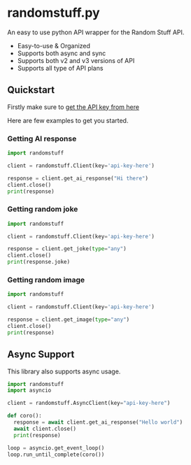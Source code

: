 # randomstuff.py
An easy to use python API wrapper for the Random Stuff API.

- Easy-to-use & Organized
- Supports both async and sync
- Supports both v2 and v3 versions of API
- Supports all type of API plans

## Quickstart
Firstly make sure to [get the API key from here](https://api.pgamerx.com/register)

Here are few examples to get you started.

### Getting AI response
```py
import randomstuff

client = randomstuff.Client(key='api-key-here')

response = client.get_ai_response("Hi there")
client.close()
print(response)
```

### Getting random joke
```py
import randomstuff

client = randomstuff.Client(key='api-key-here')

response = client.get_joke(type="any")
client.close()
print(response.joke)
```

### Getting random image
```py
import randomstuff

client = randomstuff.Client(key='api-key-here')

response = client.get_image(type="any")
client.close()
print(response)
```

## Async Support
This library also supports async usage.
```py
import randomstuff
import asyncio

client = randomstuff.AsyncClient(key="api-key-here")

def coro():
  response = await client.get_ai_response("Hello world")
  await client.close()  
  print(response)

loop = asyncio.get_event_loop()
loop.run_until_complete(coro())
```

